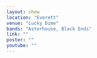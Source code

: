 ```yaml
---
layout: show
location: "Everett"
venue: "Lucky Dime"
bands: "Asterhouse, Black Ends"
link: ""
poster: ""
youtube: ""
---
```



